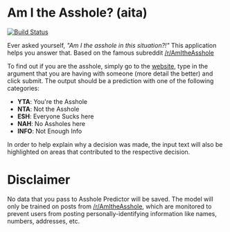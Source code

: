 #  Am I the Asshole? (aita)

[![Build Status](https://travis-ci.com/logan-connolly/aita.svg?branch=master)](https://travis-ci.com/logan-connolly/aita)

Ever asked yourself, *"Am I the asshole in this situation?!"* This application helps you answer that. Based on the famous subreddit [/r/AmItheAsshole](https://www.reddit.com/r/AmItheAsshole/)

To find out if you are the asshole, simply go to the [website](https://github.com/logan-connolly/aita), type in the argument that you are having with someone (more detail the better) and click submit. The output should be a prediction with one of the following categories:

- **YTA**: You're the Asshole
- **NTA**: Not the Asshole
- **ESH**: Everyone Sucks here
- **NAH**: No Assholes here
- **INFO**: Not Enough Info

In order to help explain why a decision was made, the input text will also be highlighted on areas that contributed to the respective decision.

# Disclaimer

No data that you pass to Asshole Predictor will be saved. The model will only be trained on posts from [/r/AmItheAsshole](https://www.reddit.com/r/AmItheAsshole/), which are monitored to prevent users from posting personally-identifying information like names, numbers, addresses, etc.
